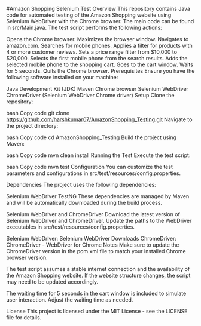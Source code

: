 #Amazon Shopping Selenium Test
Overview
This repository contains Java code for automated testing of the Amazon Shopping website using Selenium WebDriver with the Chrome browser. The main code can be found in src/Main.java. The test script performs the following actions:

Opens the Chrome browser.
Maximizes the browser window.
Navigates to amazon.com.
Searches for mobile phones.
Applies a filter for products with 4 or more customer reviews.
Sets a price range filter from $10,000 to $20,000.
Selects the first mobile phone from the search results.
Adds the selected mobile phone to the shopping cart.
Goes to the cart window.
Waits for 5 seconds.
Quits the Chrome browser.
Prerequisites
Ensure you have the following software installed on your machine:

Java Development Kit (JDK)
Maven
Chrome browser
Selenium WebDriver
ChromeDriver (Selenium WebDriver Chrome driver)
Setup
Clone the repository:

bash
Copy code
git clone https://github.com/harshkumar07/AmazonShopping_Testing.git
Navigate to the project directory:

bash
Copy code
cd AmazonShopping_Testing
Build the project using Maven:

bash
Copy code
mvn clean install
Running the Test
Execute the test script:

bash
Copy code
mvn test
Configuration
You can customize the test parameters and configurations in src/test/resources/config.properties.

Dependencies
The project uses the following dependencies:

Selenium WebDriver
TestNG
These dependencies are managed by Maven and will be automatically downloaded during the build process.

Selenium WebDriver and ChromeDriver
Download the latest version of Selenium WebDriver and ChromeDriver. Update the paths to the WebDriver executables in src/test/resources/config.properties.

Selenium WebDriver: Selenium WebDriver Downloads
ChromeDriver: ChromeDriver - WebDriver for Chrome
Notes
Make sure to update the ChromeDriver version in the pom.xml file to match your installed Chrome browser version.

The test script assumes a stable internet connection and the availability of the Amazon Shopping website. If the website structure changes, the script may need to be updated accordingly.

The waiting time for 5 seconds in the cart window is included to simulate user interaction. Adjust the waiting time as needed.

License
This project is licensed under the MIT License - see the LICENSE file for details.
